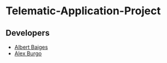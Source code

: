 # Telematic-Application-Project
## Developers
* [Albert Baiges](https://github.com/albertbaiges)
* [Alex Burgo](https://github.com/AlexBurgo)
